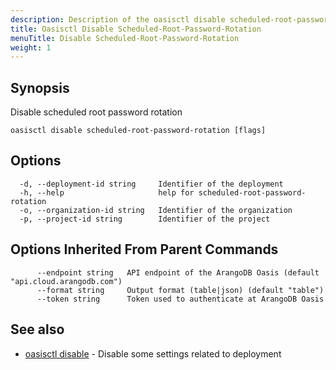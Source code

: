 ```yaml
---
description: Description of the oasisctl disable scheduled-root-password-rotation command
title: Oasisctl Disable Scheduled-Root-Password-Rotation
menuTitle: Disable Scheduled-Root-Password-Rotation
weight: 1
---
```

## Synopsis
Disable scheduled root password rotation

```
oasisctl disable scheduled-root-password-rotation [flags]
```

## Options
```
  -d, --deployment-id string     Identifier of the deployment
  -h, --help                     help for scheduled-root-password-rotation
  -o, --organization-id string   Identifier of the organization
  -p, --project-id string        Identifier of the project
```

## Options Inherited From Parent Commands
```
      --endpoint string   API endpoint of the ArangoDB Oasis (default "api.cloud.arangodb.com")
      --format string     Output format (table|json) (default "table")
      --token string      Token used to authenticate at ArangoDB Oasis
```

## See also
* [oasisctl disable](_index.md)	 - Disable some settings related to deployment

